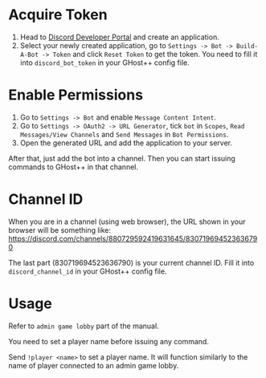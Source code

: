 Acquire Token
=============
1. Head to [Discord Developer Portal](https://discord.com/developers/applications) and create an application.
2. Select your newly created application, go to `Settings -> Bot -> Build-A-Bot -> Token` and click `Reset Token` to get the token. You need to fill it into `discord_bot_token` in your GHost++ config file.

Enable Permissions
==================
1. Go to `Settings -> Bot` and enable `Message Content Intent`.
2. Go to `Settings -> OAuth2 -> URL Generator`, tick `bot` in `Scopes`, `Read Messages/View Channels` and `Send Messages` in `Bot Permissions`.
3. Open the generated URL and add the application to your server.

After that, just add the bot into a channel. Then you can start issuing commands to GHost++ in that channel.

Channel ID
==========
When you are in a channel (using web browser), the URL shown in your browser will be something like: https://discord.com/channels/880729592419631645/830719694523636790

The last part (830719694523636790) is your current channel ID. Fill it into `discord_channel_id` in your GHost++ config file.

Usage
=====
Refer to `admin game lobby` part of the manual.

You need to set a player name before issuing any command.

Send `!player <name>` to set a player name. It will function similarly to the name of player connected to an admin game lobby.
